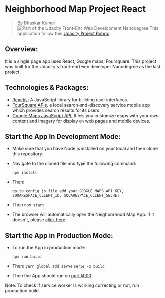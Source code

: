 # Neighborhood Map Project React

> By Bhaskar Kumar
![Part of the Udacity Front-End Web Development Nanodegree](https://img.shields.io/badge/Udacity-React-02b3e4.svg)
This application follow this [Udacity Project Rubric](https://review.udacity.com/#!/rubrics/1351/view)

## Overview:
It is a single page app uses React, Google maps, Foursquare. This project was built for the Udacity's front-end web developer Nanodegree as the last project.

## Technologies & Packages:
* [Reactjs:](https://reactjs.org) A JavaScript library for building user interfaces.
* [FourSquare APIs](https://developer.foursquare.com/). a local search-and-discovery service mobile app which provides search results for its users.
* [Google Maps JavaScript API:](https://developers.google.com/maps/documentation/javascript/tutorial) It lets you customize maps with your own content and imagery for display on web pages and mobile devices.

## Start the App In Development Mode:
* Make sure that you have Node.js installed on your local and then clone this repository.
* Navigate to the cloned file and type the following command:

	`npm install`
* Then:

    `go to config js file add your GOOGLE_MAPS_API_KEY, SQUARESPACE_CLIENT_ID, SQUARESPACE_CLIENT_SECRET`
* Then
    `npm start`
* The browser will automatically open the Neighborhood Map App. If it doesn't, please [click here](http://localhost:3000/)

## Start the App in Production Mode:
* To run the App in production mode:

	`npm run build`

* Then:
    `yarn global add serve`
	`serve -s build`
* Then the App should run on [port 5000](http://localhost:5000).

Note: To check if service worker is working correcting or not, run production build